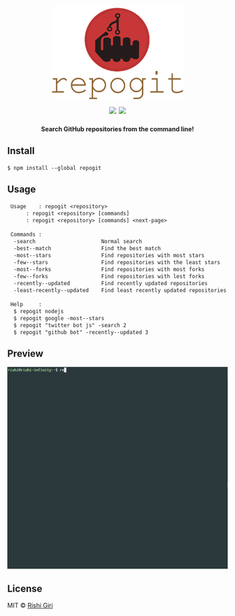 <h1 align="center">
	<br>
	<img width="300" src="media/text45.png">
	<br>
	<img src="https://travis-ci.org/CodeDotJS/repogit.svg?branch=master">  <img src="https://img.shields.io/badge/code_style-XO-5ed9c7.svg">
	<br>
</h1>

<p align="center"> <b> Search GitHub repositories from the command line! </b></p>

## Install

```
$ npm install --global repogit
```

## Usage

```
 Usage    : repogit <repository>
	  : repogit <repository> [commands]
	  : repogit <repository> [commands] <next-page>

 Commands :
  -search                     Normal search
  -best--match                Find the best match
  -most--stars                Find repositories with most stars
  -few--stars                 Find repositories with the least stars
  -most--forks                Find repositories with most forks
  -few--forks                 Find repositories with lest forks
  -recently--updated          Find recently updated repositories
  -least-recently--updated    Find least recently updated repositories

 Help     :
  $ repogit nodejs
  $ repogit google -most--stars
  $ repogit "twitter bot js" -search 2
  $ repogit "github bot" -recently--updated 3
```

## Preview

<p align="center"><img src="media/repogit.gif"></p>

## License

MIT &copy; [Rishi Giri](http://rishigiri.ml)
